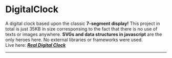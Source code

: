 # DigitalClock
A digital clock based upon the classic **7-segment display!** This project in total is just 35KB in size corresponsing to the fact that there is no use of texts or images anywhere. **SVGs and data structures in javascript** are the only heroes here. No external libraries or frameworks were used.<br/>
Live here: *[**Real Digital Clock**](https://www.esantosh.com/clock)*
___
